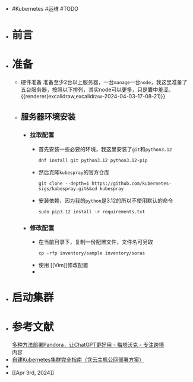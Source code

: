 - #Kubernetes #运维 #TODO
- # 前言
- # 准备
	- 硬件准备
	  准备至少2台以上服务器，一台`manage`一台`node`，我这里准备了五台服务器，按照以下排列，其实node可以更多，只是囊中羞涩。  
	  {{renderer(excalidraw,excalidraw-2024-04-03-17-08-21)}}
	- ## 服务器环境安装
		- ### 拉取配置
			- 首先安装一些必要的环境，我这里安装了`git`和`python3.12`
			  ```shell
			  dnf install git python3.12 python3.12-pip
			  ```
			- 然后克隆`kubespray`的官方仓库
			  ```shell
			  git clone --depth=1 https://github.com/kubernetes-sigs/kubespray.git&&cd kubespray
			  ```
			- 安装依赖，因为我的`python`是3.12的所以不使用默认的命令
			  ```shell
			  sudo pip3.12 install -r requirements.txt
			  ```
		- ### 修改配置
			- 在当前目录下，复制一份配置文件，文件名可另取
			  ```shell
			  cp -rfp inventory/sample inventory/soras
			  ```
			- 使用 [[Vim]]修改配置
			-
- # 启动集群
- # 参考文献
  [多种方法部署Pandora，让ChatGPT更好用 - 梅塔沃克 - 专注跨境](https://omnivore.app/me/https-iweec-com-882-html-188852229b8)  
  内容
- [自建Kubernetes集群完全指南（含云主机公网部署方案）](https://omnivore.app/me/https-www-karsonjo-com-deploy-a-self-hosted-kubernetes-18ea32a7d0a)
-
- [[Apr 3rd, 2024]]